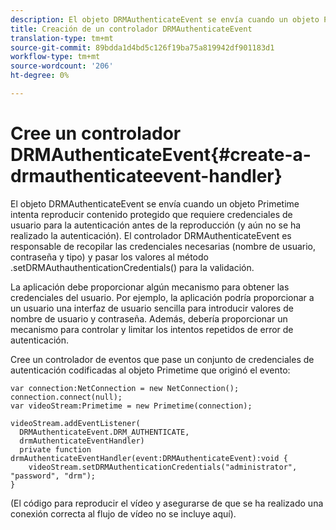 ```yaml
---
description: El objeto DRMAuthenticateEvent se envía cuando un objeto Primetime intenta reproducir contenido protegido que requiere credenciales de usuario para la autenticación antes de la reproducción (y aún no se ha realizado la autenticación). El controlador DRMAuthenticateEvent es responsable de recopilar las credenciales necesarias (nombre de usuario, contraseña y tipo) y pasar los valores al método .setDRMAuthauthenticationCredentials() para la validación.
title: Creación de un controlador DRMAuthenticateEvent
translation-type: tm+mt
source-git-commit: 89bdda1d4bd5c126f19ba75a819942df901183d1
workflow-type: tm+mt
source-wordcount: '206'
ht-degree: 0%

---
```



# Cree un controlador DRMAuthenticateEvent{#create-a-drmauthenticateevent-handler}

El objeto DRMAuthenticateEvent se envía cuando un objeto Primetime intenta reproducir contenido protegido que requiere credenciales de usuario para la autenticación antes de la reproducción (y aún no se ha realizado la autenticación). El controlador DRMAuthenticateEvent es responsable de recopilar las credenciales necesarias (nombre de usuario, contraseña y tipo) y pasar los valores al método .setDRMAuthauthenticationCredentials() para la validación.

La aplicación debe proporcionar algún mecanismo para obtener las credenciales del usuario. Por ejemplo, la aplicación podría proporcionar a un usuario una interfaz de usuario sencilla para introducir valores de nombre de usuario y contraseña. Además, debería proporcionar un mecanismo para controlar y limitar los intentos repetidos de error de autenticación.

Cree un controlador de eventos que pase un conjunto de credenciales de autenticación codificadas al objeto Primetime que originó el evento:

```
var connection:NetConnection = new NetConnection();  
connection.connect(null);  
var videoStream:Primetime = new Primetime(connection);  
 
videoStream.addEventListener( 
  DRMAuthenticateEvent.DRM_AUTHENTICATE,  
  drmAuthenticateEventHandler)  
  private function drmAuthenticateEventHandler(event:DRMAuthenticateEvent):void {  
    videoStream.setDRMAuthenticationCredentials("administrator", "password", "drm");  
} 
```

(El código para reproducir el vídeo y asegurarse de que se ha realizado una conexión correcta al flujo de vídeo no se incluye aquí).
